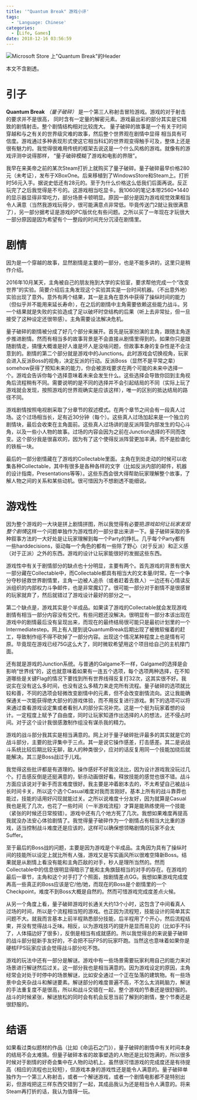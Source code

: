 ```yaml
---
title: '"Quantum Break" 游戏小评'
tags:
  - 'Language: Chinese'
categories:
  - [Life, Games]
date: 2018-12-16 03:56:59
---
```


![Microsoft Store 上"Quantum Break"的Header](/images/qbreak.jpeg)

本文不含剧透。

<!-- more -->

# 引子

**Quantum Break** *（量子破碎）* 是一个第三人称射击冒险游戏。游戏的对于射击的要求并不是很高， 同时含有一定量的解密元素。游戏最出彩的部分其实是它精致的剧情射击。整个剧情结构相对比较庞大。 量子破碎的故事是一个有关于时间穿越和与之有关的世界级灾难的故事，然后整个世界观在剧情中显得 相当具有可信度。游戏通过多种表现形式使这它相当科幻的世界观变得触手可及，整体上还是 很有魅力的。我觉得很难用传统的框架去说这是一个什么风格的游戏。就像有的游戏评测中说得那样， “量子破碎模糊了游戏和电影的界限”。

我早在来美帝之前的某次Steam打折上就购买了量子破碎。量子破碎最早价格280元（未考证），发布于XBoxOne。后来移植到了WindowsStore和Steam上。打折时56元入手。据说史低还有28元的。至于为什么价格这么低我们后面再说。反正玩完了之后我觉得是不亏的。这游戏相当吃显卡。我1060的笔记本带2560*1440的显示器显得非常吃力，部分场景卡顿明显。原因一部分是因为游戏视觉效果相当令人满意（当然我游戏玩得少，很可能满意点非常低。毕竟传送门2就让我很满意了），另一部分据考证是游戏的PC版优化有些问题。之所以买了一年现在才玩很大一部分原因是因为希望有个一整段的时间充分沉浸在剧情里。

# 剧情

因为是一个穿越的故事，显然剧情是主要的一部分，也是不能多讲的，这里只是稍作介绍。

2016年10月某天，主角被自己的朋友拖到大学的实验室，要求帮他完成一个“改变世界”的实验。简要介绍后主角发现这个实验其实是一台时间机器。（不出意外地）实验出现了意外。意外有两个结果，其一是主角在意外中获得了操纵时间的能力（但似乎并不能用来延长寿命），在之后的剧情中主角需要依赖这些能力战斗。另一个结果就是失败的实验造成了足以破坏时空结构的后果（听上去非常扯，但一旦接受了这种设定还很带感）。主角需要设法解决危机。

量子破碎的剧情被分成了好几个部分来展开。首先是玩家扮演的主角，跟随主角逐步推进剧情。然而有相当多的故事背景是不会直接从剧情里得到的。如果你只是跟随剧情走，搞懂大概谁是好人谁是坏人是没啥问题，但故事本身的复杂性是不会注意到的。剧情的第二个部分就是游戏中的Junctions。此时游戏会切换视角，玩家会进入反派Boss的视角，决定反派的行动。反派Boss（显然不是平常之辈）somehow获得了预知未来的能力，你会被游戏要求在两个可能的未来中选择一个。游戏会告诉你每个选择意味着未来会发生什么。这些选择会导致你回到主角视角后流程稍有不同。需要说明的是不同的选择并不会引起结局的不同（实际上玩了游戏就会发现，按照游戏的世界观确实是应该这样），唯一的区别的抵达结局的路径不同。

游戏剧情按照电视剧采取了分章节的叙述模式。在两个章节之间会有一段真人过场。这个过场相当长，足有近30分钟（每个）。这些真人过场加起来是一个独立的剧情块，最后会收束在主角面前。这些真人过场讲的是反派阵营内部发生的勾心斗角，以及一些小人物的故事。过场的内容会因为之前在Junction选择的不同而改变。这个部分我是很喜欢的，因为有了这个使得反派阵营更加丰满，而不是脸谱化的铁板一块。

最后的一部分剧情藏在了游戏的Collectable里面。主角在到处走动的时候可以收集各种Collectable，其中有很多是各种各样的文字（比如反派内部的邮件，机器的设计指南，Presentations等等）。这些东西会很大得帮助玩家理解整个故事，了解人物之间的关系和某些动机。很可惜因为不想剧透不能细说。

# 游戏性

因为整个游戏的一大块是拼上剧情拼图，所以我觉得有必要把*游戏如何让玩家发现整个剧情*这样一个问题单独作为游戏性的一部分拿出来讲一下。量子破碎采取的多种叙事方法的一大好处是让玩家理解到每一个Party的挣扎。几乎每个Party都有一些harddecisions，驱动每一个角色的都有一些除了野心（对于反派）和正义感（对于正派）之外的东西。游戏的设计让玩家能很好的发掘这些东西。

游戏性中有关于剧情部分的缺点也十分明显，主要有两个。首先游戏的背景有很大一部分藏在Collectable中，而Collectable都具有相当大的文本量/时常。在一个争分夺秒拯救世界剧情里，主角一边被人追杀（或者赶着去救人）一边还有心情读反派组织的内部权力斗争邮件，也是非常魔幻了。很可能一部分对于剧情不是很感冒的玩家就弃了，然后就错过了游戏设计最好的部分之一。

第二个缺点是，游戏其实是个半成品。如果读了游戏的Collectable就会发现游戏剧情有相当一部分内容没有交代，有些问题还没解决。很明显有一部分本该出现在游戏中的剧情最后没有呈现出来，而现在的最终结局很可能只是最初计划里的一个Intermediatestep。网上有人提到说QuantumBreak后期出现了被微软催着的赶工，导致制作组不得不砍掉了一部分内容。出现这个情况某种程度上也是情有可原。毕竟现在游戏已经75G这么大了，同时微软希望用这个项目给自己的主机撑门面。

还有就是游戏的Junction系统。与普通的Galgame不一样，Galgame的选择是会影响“世界线”的，这也就意味着如果有一连五个选项，每个选项两种选择，在不知道哪些是关键Flag的情况下要找到所有世界线得反复打32次，这其实很不好。我说实在没有这么多时间，也没有这么多精力来走完所有流程。量子破碎的选项就比较和善，不同的选项会轻微改变剧情中的元素，但不会改变剧情流向。这让我能确保通关一次能获得绝大部分的游戏体验，而不用反复进行游戏。剩下的选项可以将来通过查看游戏设定集或者看别人的部分实况补完。这是一个挺为玩家着想的设计。一定程度上赋予了自由度，同时让玩家知道作出选择的人的想法，还不侵占时间。对于这个设计我很感激制作组没有谋杀我的精力。

游戏的战斗部分我其实是相当满意的。网上对于量子破碎批评最多的其实就是它的战斗部分，主要的批评集中于三点。其一是说它操作感差，打击感差。其二是说战斗系统比较后期比较无聊，敌人的种类很少，应对的话反复用同一个技能加绕后就能解决。其三是Boss战过于儿戏。

我觉得这些批评都是有道理的。操作感好不好我没法比，因为设计游戏我没玩过几个。打击感反倒是还挺满意的，斩杀动画很好看。释放技能的感觉也很不错。战斗方面应该说对于新手而言难度很好。我主要是冲着剧本去的，不太希望自己被战斗长时间卡关，所以这个选个Casual难度对我而言刚好。基本上所有的战斗靠莽也能过，技能的话用好闪现就能过关。之所以说难度十分友好，因为就算是Casual我也是死了几次，也花了一些时间（一半游戏流程）才算是能熟练使用一个技能（紧张的时候还日常按错）。游戏中还有几个地方死了几次。我想如果难度再提高我就没办法安心体验剧情了。我觉得量子破碎作为一个剧情占有相当大比重的游戏，适当控制战斗难度还是应该的，这样可以确保想领略剧情的玩家不会太Suffer。

至于最后的Boss战的问题，主要是因为游戏是个半成品。主角因为具有了操纵时间的技能所以设定上就比所有人强，游戏又是写实画风所以很难空降新Boss。结果就是从剧情上看没有能和主角匹敌的对手，秒人是理所当然的。然而Collectable中的信息很明显得暗示了能和主角旗鼓相当的对手的存在。在游戏的最后一章节，主角和这个对手打了个照面，按剧情差点GG。我想如果游戏完成度再高一些真正的Boss应该是它/他/她，而现在的Boss是个剧情里的一个Checkpoint，难度不到Boss大概是自然的。然而可惜游戏完成度差点火候。

从另一个角度上看，量子破碎游戏时长通关大约13个小时，这包含了中间看真人过场的时间，所以是个流程相当短的游戏。也正因为流程短，技能设计的简单其实问题不大。就我而言基本上前半程熟悉部分技能，后半程用了个开心，然后流程结束，并没有觉得战斗乏味。相反，以为游戏技巧的提升是显而易见的（比如手不抖了，人体描边好了很多），反倒是相当有成就感的。所以我觉得总的来说量子破碎的战斗部分挺新手友好的，不会把不玩FPS的玩家吓跑。当然这也意味着如果你是硬核FPS玩家应该会觉得战斗部分吃不饱。

游戏的玩法中还有一部分是解谜。游戏中有一些场景需要玩家利用自己的能力来对场景进行解谜然后过关。这一部分我也是相当满意的。因为游戏设定的原因，主角经常会对处于时停中的场景解谜，比如安全通过一个正在坠落的建筑物。有一些场景中会夹杂战斗和解谜要素。解谜部分的难度普遍不高，不怎么太消耗脑力，解谜的手法重复度不是很高，所以和战斗交错在一起，整个游戏的节奏还是很舒服的。战斗的时候紧张，解谜放松的同时会有机会反思当前了解到的剧情，整个节奏还是很舒服的。

# 结语

如果看过类似题材的作品（比如《命运石之门》），量子破碎的剧情中有关时间本身的结局不会太难猜。但量子破碎本省的故事塑造的人物还是比较饱满的，所以很多时候对于剧情的好奇会集中在人物的动机上。虽然很可惜游戏的完成度还是有待提高（相应的流程也比较短），但游戏本身的游戏性还是能令人满意的。量子破碎单独作为一个第三人称射击，或者一个解谜游戏，或者一个剧情电影都不是特别出彩，但游戏把这三样东西交错到了一起，其成品我认为还是相当令人满意的。将来Steam再打折的话，我认为值得一玩。
